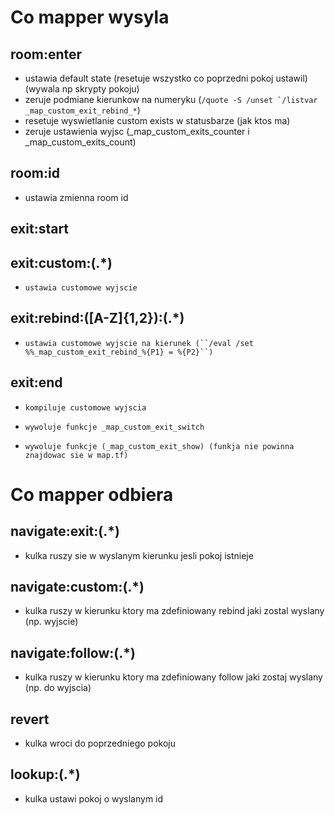 # Co mapper wysyla 

room:enter
--------------
   -    ustawia default state (resetuje wszystko co poprzedni pokoj ustawil) (wywala np skrypty pokoju)
   -    zeruje podmiane kierunkow na numeryku (``/quote -S /unset `/listvar _map_custom_exit_rebind_*``)
   -    resetuje wyswietlanie custom exists w statusbarze (jak ktos ma)
   -    zeruje ustawienia wyjsc (_map_custom_exits_counter i _map_custom_exits_count)

room:id
--------------
   -    ustawia zmienna room id

exit:start
--------------

exit:custom:(.*)
--------------
   -     ustawia customowe wyjscie

exit:rebind:([A-Z]{1,2}):(.*)
--------------
   -     ustawia customowe wyjscie na kierunek (``/eval /set %%_map_custom_exit_rebind_%{P1} = %{P2}``)

exit:end
--------------
   -     kompiluje customowe wyjscia
   -     wywoluje funkcje _map_custom_exit_switch
   -     wywoluje funkcje (_map_custom_exit_show) (funkja nie powinna znajdowac sie w map.tf)
   
# Co mapper odbiera

navigate:exit:(.*)
---------
   - kulka ruszy sie w wyslanym kierunku jesli pokoj istnieje

navigate:custom:(.*)
---------
   - kulka ruszy w kierunku ktory ma zdefiniowany rebind jaki zostal wyslany (np. wyjscie)

navigate:follow:(.*)
-------
   - kulka ruszy w kierunku ktory ma zdefiniowany follow jaki zostaj wyslany (np. do wyjscia)

revert
------
   - kulka wroci do poprzedniego pokoju

lookup:(.*)
----
   - kulka ustawi pokoj o wyslanym id

